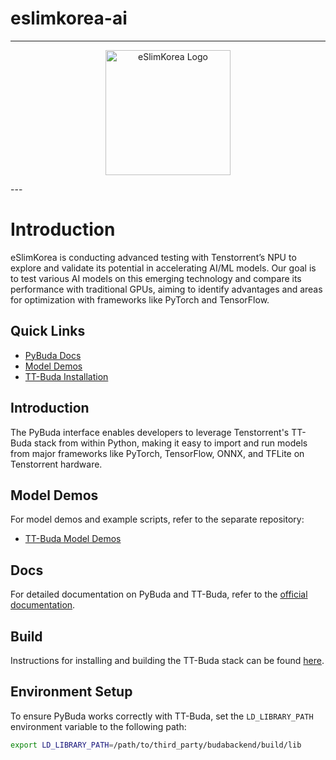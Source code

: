 # eslimkorea-ai

---
<p align="center">
  <img src="https://github.com/user-attachments/assets/6e026b54-bd4a-4be3-8ac0-4d7aa63f6348" alt="eSlimKorea Logo" width="200">
</p>
---

# Introduction

eSlimKorea is conducting advanced testing with Tenstorrent’s NPU to explore and validate its potential in accelerating AI/ML models. Our goal is to test various AI models on this emerging technology and compare its performance with traditional GPUs, aiming to identify advantages and areas for optimization with frameworks like PyTorch and TensorFlow.



## Quick Links
- [PyBuda Docs](#docs)
- [Model Demos](https://github.com/tenstorrent/tt-buda-demos)
- [TT-Buda Installation](#build)

## Introduction
The PyBuda interface enables developers to leverage Tenstorrent's TT-Buda stack from within Python, making it easy to import and run models from major frameworks like PyTorch, TensorFlow, ONNX, and TFLite on Tenstorrent hardware.

## Model Demos
For model demos and example scripts, refer to the separate repository:
- [TT-Buda Model Demos](https://github.com/tenstorrent/tt-buda-demos)

## Docs
For detailed documentation on PyBuda and TT-Buda, refer to the [official documentation](#docs).

## Build
Instructions for installing and building the TT-Buda stack can be found [here](#build).

## Environment Setup
To ensure PyBuda works correctly with TT-Buda, set the `LD_LIBRARY_PATH` environment variable to the following path:
```bash
export LD_LIBRARY_PATH=/path/to/third_party/budabackend/build/lib
